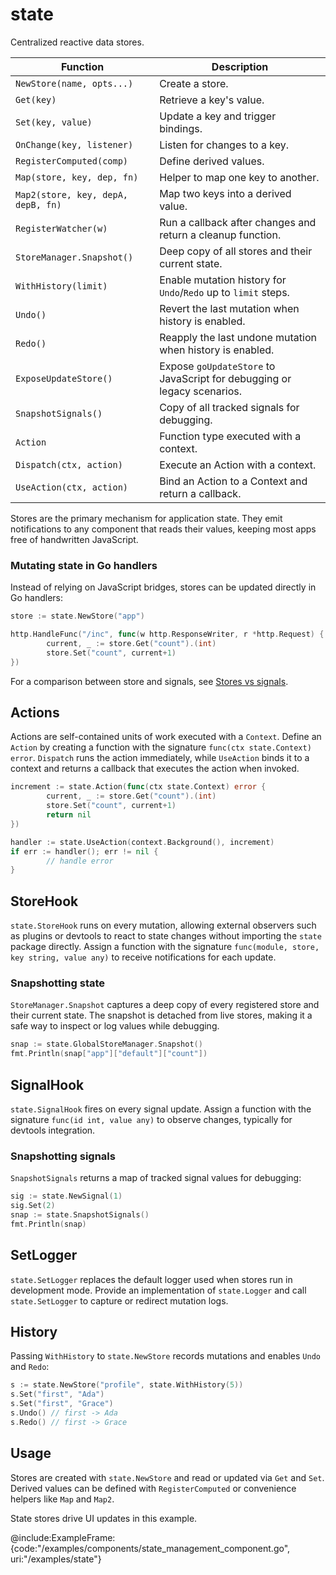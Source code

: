 # state

Centralized reactive data stores.

| Function | Description |
| --- | --- |
| `NewStore(name, opts...)` | Create a store. |
| `Get(key)` | Retrieve a key's value. |
| `Set(key, value)` | Update a key and trigger bindings. |
| `OnChange(key, listener)` | Listen for changes to a key. |
| `RegisterComputed(comp)` | Define derived values. |
| `Map(store, key, dep, fn)` | Helper to map one key to another. |
| `Map2(store, key, depA, depB, fn)` | Map two keys into a derived value. |
| `RegisterWatcher(w)` | Run a callback after changes and return a cleanup function. |
| `StoreManager.Snapshot()` | Deep copy of all stores and their current state. |
| `WithHistory(limit)` | Enable mutation history for `Undo`/`Redo` up to `limit` steps. |
| `Undo()` | Revert the last mutation when history is enabled. |
| `Redo()` | Reapply the last undone mutation when history is enabled. |
| `ExposeUpdateStore()` | Expose `goUpdateStore` to JavaScript for debugging or legacy scenarios. |
| `SnapshotSignals()` | Copy of all tracked signals for debugging. |
| `Action` | Function type executed with a context. |
| `Dispatch(ctx, action)` | Execute an Action with a context. |
| `UseAction(ctx, action)` | Bind an Action to a Context and return a callback. |

Stores are the primary mechanism for application state. They emit
notifications to any component that reads their values, keeping most apps
free of handwritten JavaScript.

### Mutating state in Go handlers

Instead of relying on JavaScript bridges, stores can be updated directly in Go handlers:

```go
store := state.NewStore("app")

http.HandleFunc("/inc", func(w http.ResponseWriter, r *http.Request) {
        current, _ := store.Get("count").(int)
        store.Set("count", current+1)
})
```

For a comparison between store and signals, see [Stores vs signals](../guide/store-vs-signals).

## Actions

Actions are self-contained units of work executed with a `Context`. Define an
`Action` by creating a function with the signature `func(ctx state.Context)
error`. `Dispatch` runs the action immediately, while `UseAction` binds it to a
context and returns a callback that executes the action when invoked.

```go
increment := state.Action(func(ctx state.Context) error {
        current, _ := store.Get("count").(int)
        store.Set("count", current+1)
        return nil
})

handler := state.UseAction(context.Background(), increment)
if err := handler(); err != nil {
        // handle error
}
```

## StoreHook

`state.StoreHook` runs on every mutation, allowing external observers such as
plugins or devtools to react to state changes without importing the `state`
package directly. Assign a function with the signature
`func(module, store, key string, value any)` to receive notifications for each
update.

### Snapshotting state

`StoreManager.Snapshot` captures a deep copy of every registered store and
their current state. The snapshot is detached from live stores, making it a
safe way to inspect or log values while debugging.

```go
snap := state.GlobalStoreManager.Snapshot()
fmt.Println(snap["app"]["default"]["count"])
```

## SignalHook

`state.SignalHook` fires on every signal update. Assign a function with the
signature `func(id int, value any)` to observe changes, typically for devtools
integration.

### Snapshotting signals

`SnapshotSignals` returns a map of tracked signal values for debugging:

```go
sig := state.NewSignal(1)
sig.Set(2)
snap := state.SnapshotSignals()
fmt.Println(snap)
```

## SetLogger

`state.SetLogger` replaces the default logger used when stores run in
development mode. Provide an implementation of `state.Logger` and call
`state.SetLogger` to capture or redirect mutation logs.

## History

Passing `WithHistory` to `state.NewStore` records mutations and enables `Undo` and `Redo`:

```go
s := state.NewStore("profile", state.WithHistory(5))
s.Set("first", "Ada")
s.Set("first", "Grace")
s.Undo() // first -> Ada
s.Redo() // first -> Grace
```

## Usage

Stores are created with `state.NewStore` and read or updated via `Get` and
`Set`. Derived values can be defined with `RegisterComputed` or convenience
helpers like `Map` and `Map2`.

State stores drive UI updates in this example.

@include:ExampleFrame:{code:"/examples/components/state_management_component.go", uri:"/examples/state"}
